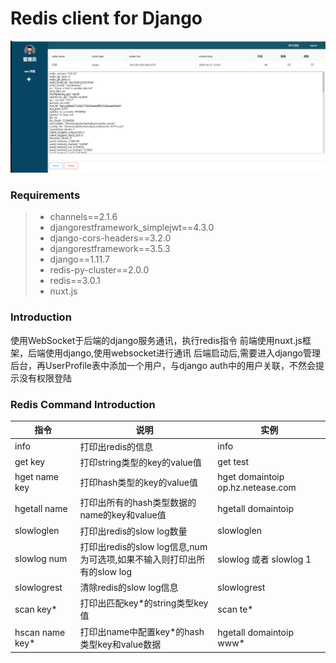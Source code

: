 # Redis client for Django

![redis_client](./redis_client.png)

### Requirements
>* channels==2.1.6
>* djangorestframework_simplejwt==4.3.0
>* django-cors-headers==3.2.0
>* djangorestframework==3.5.3
>* django==1.11.7
>* redis-py-cluster==2.0.0
>* redis==3.0.1
>* nuxt.js

### Introduction
使用WebSocket于后端的django服务通讯，执行redis指令
前端使用nuxt.js框架，后端使用django,使用websocket进行通讯
后端启动后,需要进入django管理后台，再UserProfile表中添加一个用户，与django auth中的用户关联，不然会提示没有权限登陆

### Redis Command Introduction
指令 | 说明| 实例
-|-|-|
info|打印出redis的信息|info|
get key	|打印string类型的key的value值|get test|
hget name key	|打印hash类型的key的value值|hget domaintoip op.hz.netease.com|
hgetall name|打印出所有的hash类型数据的name的key和value值|hgetall domaintoip|
slowloglen|打印出redis的slow log数量|slowloglen|
slowlog num|打印出redis的slow log信息,num为可选项,如果不输入则打印出所有的slow log|slowlog 或者 slowlog 1|
slowlogrest|清除redis的slow log信息|slowlogrest|
scan key*|打印出匹配key*的string类型key值|scan te*|
hscan name key*|打印出name中配置key*的hash类型key和value数据|hgetall domaintoip www*|
